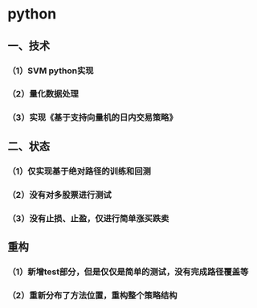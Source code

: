 # python

## 一、技术

### （1）SVM python实现

### （2）量化数据处理

### （3）实现《基于支持向量机的日内交易策略》



## 二、状态

### （1）仅实现基于绝对路径的训练和回测

### （2）没有对多股票进行测试

### （3）没有止损、止盈，仅进行简单涨买跌卖



## 重构

### （1）新增test部分，但是仅仅是简单的测试，没有完成路径覆盖等

### （2）重新分布了方法位置，重构整个策略结构

